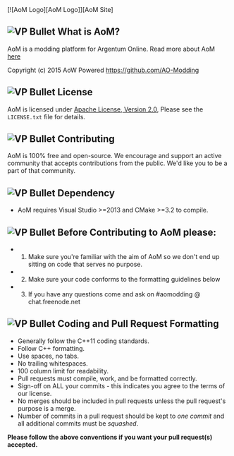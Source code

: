 <div>
[![AoM Logo][AoM Logo]][AoM Site]
</div>

![VP Bullet] What is AoM? 
-----------------
AoM is a modding platform for Argentum Online. Read more about AoM [here][AoM Wiki]

Copyright (c) 2015 AoW Powered <https://github.com/AO-Modding>

![VP Bullet] License
-----------------
AoM is licensed under [Apache License, Version 2.0][AoM License], 
Please see the `LICENSE.txt` file for details.

![VP Bullet] Contributing
-----------------
AoM is 100% free and open-source. We encourage and support an active community that accepts 
contributions from the public. We'd like you to be a part of that community.

![VP Bullet] Dependency
-----------------
* AoM requires Visual Studio >=2013 and CMake >=3.2 to compile.

![VP Bullet] Before Contributing to AoM please:
-----------------
* 1. Make sure you're familiar with the aim of AoM so we don't end up sitting on code that serves no purpose.
* 2. Make sure your code conforms to the formatting guidelines below
* 3. If you have any questions come and ask on #aomodding @ chat.freenode.net

![VP Bullet] Coding and Pull Request Formatting
-----------------
* Generally follow the C++11 coding standards.
* Follow C++ formatting.
* Use spaces, no tabs.
* No trailing whitespaces.
* 100 column limit for readability.
* Pull requests must compile, work, and be formatted correctly.
* Sign-off on ALL your commits - this indicates you agree to the terms of our license.
* No merges should be included in pull requests unless the pull request's purpose is a merge.
* Number of commits in a pull request should be kept to *one commit* and all additional commits must be *squashed*.

**Please follow the above conventions if you want your pull request(s) accepted.**

[AoM License]: https://github.com/AO-Modding/-AoM--Client/LICENSE.txt
[AoM Site]: https://github.com/AO-Modding/
[AoM Wiki]: https://github.com/AO-Modding/-AoM--Client/wiki

[VP Bullet]: http://www.hawnutor.org/image/AkwOSAn.png